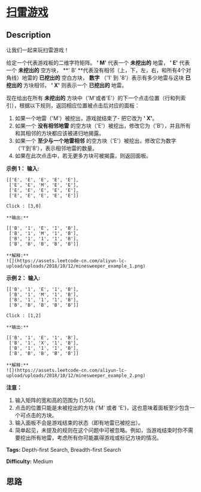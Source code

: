 # [扫雷游戏][title]

## Description

让我们一起来玩扫雷游戏！

给定一个代表游戏板的二维字符矩阵。  **' M'** 代表一个 **未挖出的** 地雷， **' E'** 代表一个 **未挖出的** 空方块， **'
B' **代表没有相邻（上，下，左，右，和所有4个对角线）地雷的 **已挖出的** 空白方块， **数字** （'1' 到 '8'）表示有多少地雷与这块
**已挖出的** 方块相邻， **' X'** 则表示一个 **已挖出的** 地雷。

现在给出在所有 **未挖出的** 方块中（'M'或者'E'）的下一个点击位置（行和列索引），根据以下规则，返回相应位置被点击后对应的面板：

  1. 如果一个地雷（'M'）被挖出，游戏就结束了- 把它改为  **' X'**。
  2. 如果一个 **没有相邻地雷** 的空方块（'E'）被挖出，修改它为（'B'），并且所有和其相邻的方块都应该被递归地揭露。
  3. 如果一个 **至少与一个地雷相邻** 的空方块（'E'）被挖出，修改它为数字（'1'到'8'），表示相邻地雷的数量。
  4. 如果在此次点击中，若无更多方块可被揭露，则返回面板。



**示例 1：**
            **输入:**         [['E', 'E', 'E', 'E', 'E'],     ['E', 'E', 'M', 'E', 'E'],     ['E', 'E', 'E', 'E', 'E'],     ['E', 'E', 'E', 'E', 'E']]        Click : [3,0]        **输出:**         [['B', '1', 'E', '1', 'B'],     ['B', '1', 'M', '1', 'B'],     ['B', '1', '1', '1', 'B'],     ['B', 'B', 'B', 'B', 'B']]        **解释:**    ![](https://assets.leetcode-cn.com/aliyun-lc-upload/uploads/2018/10/12/minesweeper_example_1.png)    

**示例 2：**
            **输入:**         [['B', '1', 'E', '1', 'B'],     ['B', '1', 'M', '1', 'B'],     ['B', '1', '1', '1', 'B'],     ['B', 'B', 'B', 'B', 'B']]        Click : [1,2]        **输出:**         [['B', '1', 'E', '1', 'B'],     ['B', '1', 'X', '1', 'B'],     ['B', '1', '1', '1', 'B'],     ['B', 'B', 'B', 'B', 'B']]        **解释:**    ![](https://assets.leetcode-cn.com/aliyun-lc-upload/uploads/2018/10/12/minesweeper_example_2.png)    



**注意：**

  1. 输入矩阵的宽和高的范围为 [1,50]。
  2. 点击的位置只能是未被挖出的方块 ('M' 或者 'E')，这也意味着面板至少包含一个可点击的方块。
  3. 输入面板不会是游戏结束的状态（即有地雷已被挖出）。
  4. 简单起见，未提及的规则在这个问题中可被忽略。例如，当游戏结束时你不需要挖出所有地雷，考虑所有你可能赢得游戏或标记方块的情况。


**Tags:** Depth-first Search, Breadth-first Search

**Difficulty:** Medium

## 思路

[title]: https://leetcode-cn.com/problems/minesweeper
